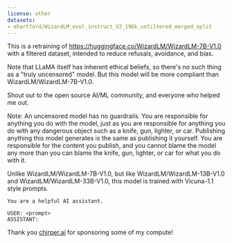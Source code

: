 ```yaml
---
license: other
datasets:
- ehartford/WizardLM_evol_instruct_V2_196k_unfiltered_merged_split
---
```


This is a retraining of https://huggingface.co/WizardLM/WizardLM-7B-V1.0 with a filtered dataset, intended to reduce refusals, avoidance, and bias.

Note that LLaMA itself has inherent ethical beliefs, so there's no such thing as a "truly uncensored" model.  But this model will be more compliant than WizardLM/WizardLM-7B-V1.0.

Shout out to the open source AI/ML community, and everyone who helped me out.

Note: An uncensored model has no guardrails. You are responsible for anything you do with the model, just as you are responsible for anything you do with any dangerous object such as a knife, gun, lighter, or car. Publishing anything this model generates is the same as publishing it yourself. You are responsible for the content you publish, and you cannot blame the model any more than you can blame the knife, gun, lighter, or car for what you do with it.

Unlike WizardLM/WizardLM-7B-V1.0, but like WizardLM/WizardLM-13B-V1.0 and WizardLM/WizardLM-33B-V1.0, this model is trained with Vicuna-1.1 style prompts.

```
You are a helpful AI assistant.

USER: <prompt>
ASSISTANT:
```

Thank you [chirper.ai](https://chirper.ai) for sponsoring some of my compute!
